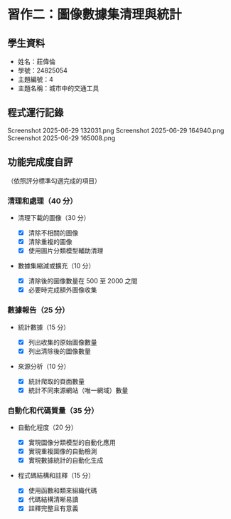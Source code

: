 # 習作二：圖像數據集清理與統計

## 學生資料

- 姓名：莊偉倫
- 學號：24825054
- 主題編號：4
- 主題名稱：城市中的交通工具

## 程式運行記錄

Screenshot 2025-06-29 132031.png
Screenshot 2025-06-29 164940.png
Screenshot 2025-06-29 165008.png


## 功能完成度自評

（依照評分標準勾選完成的項目）

### 清理和處理（40 分）

- 清理下載的圖像（30 分）

  - [x] 清除不相關的圖像
  - [x] 清除重複的圖像
  - [x] 使用圖片分類模型輔助清理

- 數據集縮減或擴充（10 分）
  - [x] 清除後的圖像數量在 500 至 2000 之間
  - [x] 必要時完成額外圖像收集

### 數據報告（25 分）

- 統計數據（15 分）

  - [x] 列出收集的原始圖像數量
  - [x] 列出清除後的圖像數量

- 來源分析（10 分）
  - [x] 統計爬取的頁面數量
  - [x] 統計不同來源網站（唯一網域）數量

### 自動化和代碼質量（35 分）

- 自動化程度（20 分）

  - [x] 實現圖像分類模型的自動化應用
  - [x] 實現重複圖像的自動檢測
  - [x] 實現數據統計的自動化生成

- 程式碼結構和註釋（15 分）
  - [x] 使用函數和類來組織代碼
  - [x] 代碼結構清晰易讀
  - [x] 註釋完整且有意義
